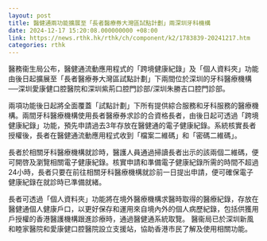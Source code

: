 ```yaml
---
layout: post
title: 醫健通兩功能擴展至「長者醫療券大灣區試點計劃」兩深圳牙科機構
date: 2024-12-17 15:20:08.000000000 +08:00
link: https://news.rthk.hk/rthk/ch/component/k2/1783839-20241217.htm
categories: rthk
---
```


醫務衞生局公布，醫健通流動應用程式的「跨境健康紀錄」及「個人資料夾」功能由後日起擴展至「長者醫療券大灣區試點計劃」下兩間位於深圳的牙科醫療機構──深圳愛康健口腔醫院和深圳紫荊口腔門診部/深圳朱勝吉口腔門診部。

兩項功能後日起將全面覆蓋「試點計劃」下所有提供綜合服務和牙科服務的醫療機構。兩間牙科醫療機構使用長者醫療券求診的合資格長者，由後日起可透過「跨境健康紀錄」功能，預先申請過去3年存放在醫健通的電子健康紀錄。系統核實長者授權後，長者在醫健通流動應用程式收到「檔案二維碼」和「密碼二維碼」。

長者於相關牙科醫療機構就診時，醫護人員通過掃讀長者出示的該兩個二維碼，便可開啓及瀏覽相關電子健康紀錄。核實申請和準備電子健康紀錄所需的時間不超過24小時，長者只要在前往相關牙科醫療機構就診前一日提出申請，便可確保電子健康紀錄在就診時已準備就緒。
      
長者可透過「個人資料夾」功能將在境外醫療機構求醫時取得的醫療紀錄，存放在醫健通個人健康戶口，以更好保存和運用來自境內外的個人病歷紀錄，包括供獲用戶授權的香港醫護機構跟進診療時，通過醫健通系統取覽。 醫衞局已於深圳新風和睦家醫院和愛康健口腔醫院設立支援站，協助香港市民了解及使用相關功能。
